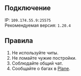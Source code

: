 ## Подключение

IP: `109.174.55.9:25575`  
Рекомендуемая версия: `1.20.4`

## Правила

1. Не используйте читы.
2. Не ломайте чужие постройки.
3. Соблюдайте общий чат.
4. Сообщайте о багах в [Plane](/wiki/plane).